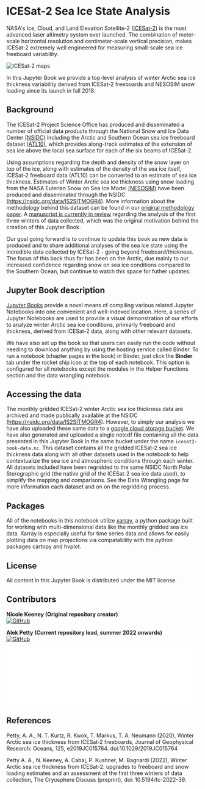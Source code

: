 ICESat-2 Sea Ice State Analysis
============================================= 

NASA's Ice, Cloud, and Land Elevation Satellite-2 ([ICESat-2](https://icesat-2.gsfc.nasa.gov/)) is the most advanced laser altimetry system ever launched. The combination of meter-scale horizontal resolution and centimeter-scale vertical precision, makes ICESat-2 extremely well engineered for measuring small-scale sea ice freeboard variability. 

![ICESat-2 maps](figs/maps_thickness_winter.png "ICESat-2 mean winter Arctic sea ice thickness")

In this Jupyter Book we provide a top-level analysis of winter Arctic sea ice thickness variability derived from ICESat-2 freeboards and NESOSIM snow loading since its launch in fall 2018.

## Background 

The ICESat-2 Project Science Office has produced and disseminated a number of official data products through the National Snow and Ice Data Center [(NSIDC)](https://nsidc.org/data/icesat-2) including the Arctic and Southern Ocean sea ice freeboard dataset [(ATL10)](https://nsidc.org/data/ATL10), which provides along-track estimates of the extension of sea ice above the local sea surface for each of the six beams of ICESat-2. 

Using assumptions regarding the depth and density of the snow layer on top of the ice, along with estimates of the density of the sea ice itself,  ICESat-2 freeboard data (ATL10) can be converted to an estimate of sea ice thickness. Estimates of Winter Arctic sea ice thickness using snow loading from the NASA Eulerian Snow on Sea Ice Model [(NESOSIM)](https://github.com/akpetty/NESOSIM) have been produced and disseminated through the NSIDC (https://nsidc.org/data/IS2SITMOGR4). More information about the methodology behind this dataset can be found in our [original methodology paper](http://www.alekpetty.com/papers/petty2020). A [manuscript is currently in review](https://tc.copernicus.org/preprints/tc-2022-39/) regarding the analysis of the first three winters of data collected, which was the original motivation behind the creation of this Jupyter Book.

Our goal going forward is to continue to update this book as new data is produced and to share additional analyses of the sea ice state using the incredible data collected by ICESat-2 - going beyond freeboard/thickness. The focus of this back thus far has been on the Arctic, due mainly to our increased confidence regarding snow on sea ice conditions compared to the Southern Ocean, but continue to watch this space for futher updates. 

## Jupyter Book description
[Jupyter Books](https://jupyterbook.org/intro.html) provide a novel means of compiling various related Jupyter Notebooks into one convenient and well-indexed location. Here, a series of Jupyter Notebooks are used to provide a visual demonstration of our efforts to analyze winter Arctic sea ice conditions, primiarly freeboard and thickness, derived from ICESat-2 data, along with other relevant datasets.

We have also set up the book so that users can easily run the code without needing to download anything by using the hosting service called Binder. To run a notebook (chapter pages in the book) in Binder, just click the **Binder** tab under the rocket ship icon at the top of each notebook. This option is configured for all notebooks except the modules in the Helper Functions section and the data wrangling notebook. 

## Accessing the data 
The monthly gridded ICESat-2 winter Arctic sea ice thickness data are archived and made publically available at the NSIDC (https://nsidc.org/data/IS2SITMOGR4). However, to simply our analysis we have also uploaded these same data to a [google cloud storage bucket](https://console.cloud.google.com/storage/browser/sea-ice-thickness-data/IS2SITMOGR4/v002). We have also generated and uploaded a single netcdf file containing all the data presented in this Jupyter Book in the same bucket under the name `icesat2-book-data.nc`. This dataset contains all the gridded ICESat-2 sea ice thickness data along with all other datasets used in the notebook to help contextualize the sea ice and atmospheric conditions through each winter. All datasets included have been regridded to the same NSIDC North Polar Sterographic grid (the native grid of the ICESat-2 sea ice data used), to simplify the mapping and comparisons. See the Data Wrangling page for more information each dataset and on on the regridding process.

## Packages 
All of the notebooks in this notebook utilize [xarray](http://xarray.pydata.org/en/stable/), a python package built for working with multi-dimensional data like the monthly gridded sea ice data. Xarray is especially useful for time series data and allows for easily plotting data on map projections via compatability with the python packages cartopy and hvplot. 

## License

All content in this Jupyter Book is distributed under the MIT license.  

## Contributors

**Nicole Keeney (Original repository creator)**<br>
[![GitHub](https://badgen.net/badge/icon/github?icon=github&label)](https://github.com/nicolejkeeney)

**Alek Petty (Current repository lead, summer 2022 onwards)**<br>
[![GitHub](https://badgen.net/badge/icon/github?icon=github&label)](https://github.com/akpetty) 

<iframe src="/flowers.html"
    width="100%"
    allow="encrypted-media"
    frameborder="0"
    >
</iframe>

## References

Petty, A. A., N. T. Kurtz, R. Kwok, T. Markus, T. A. Neumann (2020), Winter Arctic sea ice thickness from ICESat‐2 freeboards, Journal of Geophysical Research: Oceans, 125, e2019JC015764. doi:10.1029/2019JC015764

Petty A. A., N. Keeney, A. Cabaj, P. Kushner, M. Bagnardi (2022), Winter Arctic sea ice thickness from ICESat-2: upgrades to freeboard and snow loading estimates and an assessment of the first three winters of data collection, The Cryosphere Discuss (preprint), doi: 10.5194/tc-2022-39.
 
